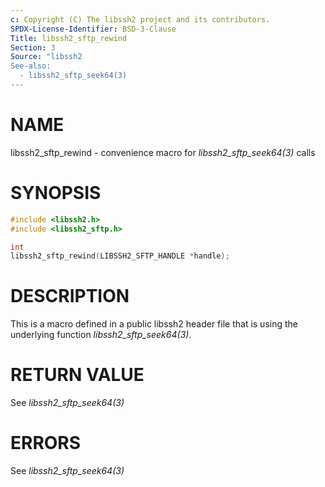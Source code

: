```yaml
---
c: Copyright (C) The libssh2 project and its contributors.
SPDX-License-Identifier: BSD-3-Clause
Title: libssh2_sftp_rewind
Section: 3
Source: "libssh2
See-also:
  - libssh2_sftp_seek64(3)
---
```


# NAME

libssh2_sftp_rewind - convenience macro for *libssh2_sftp_seek64(3)* calls

# SYNOPSIS

~~~c
#include <libssh2.h>
#include <libssh2_sftp.h>

int
libssh2_sftp_rewind(LIBSSH2_SFTP_HANDLE *handle);
~~~

# DESCRIPTION

This is a macro defined in a public libssh2 header file that is using the
underlying function *libssh2_sftp_seek64(3)*.

# RETURN VALUE

See *libssh2_sftp_seek64(3)*

# ERRORS

See *libssh2_sftp_seek64(3)*
